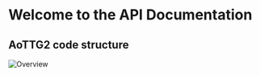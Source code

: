 
# Welcome to the API Documentation

## AoTTG2 code structure
![Overview](https://i.imgur.com/WpP1nsA.png)